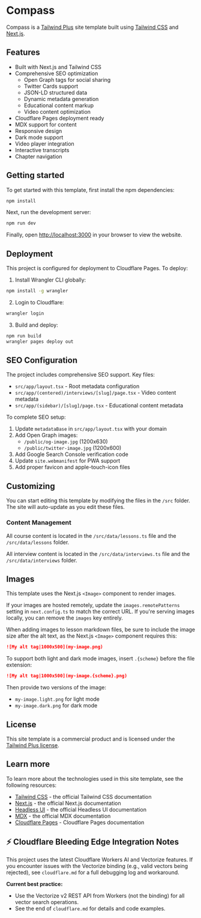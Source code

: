# Compass

Compass is a [Tailwind Plus](https://tailwindcss.com/plus) site template built using [Tailwind CSS](https://tailwindcss.com) and [Next.js](https://nextjs.org).

## Features

- Built with Next.js and Tailwind CSS
- Comprehensive SEO optimization
  - Open Graph tags for social sharing
  - Twitter Cards support
  - JSON-LD structured data
  - Dynamic metadata generation
  - Educational content markup
  - Video content optimization
- Cloudflare Pages deployment ready
- MDX support for content
- Responsive design
- Dark mode support
- Video player integration
- Interactive transcripts
- Chapter navigation

## Getting started

To get started with this template, first install the npm dependencies:

```bash
npm install
```

Next, run the development server:

```bash
npm run dev
```

Finally, open [http://localhost:3000](http://localhost:3000) in your browser to view the website.

## Deployment

This project is configured for deployment to Cloudflare Pages. To deploy:

1. Install Wrangler CLI globally:
```bash
npm install -g wrangler
```

2. Login to Cloudflare:
```bash
wrangler login
```

3. Build and deploy:
```bash
npm run build
wrangler pages deploy out
```

## SEO Configuration

The project includes comprehensive SEO support. Key files:

- `src/app/layout.tsx` - Root metadata configuration
- `src/app/(centered)/interviews/[slug]/page.tsx` - Video content metadata
- `src/app/(sidebar)/[slug]/page.tsx` - Educational content metadata

To complete SEO setup:

1. Update `metadataBase` in `src/app/layout.tsx` with your domain
2. Add Open Graph images:
   - `/public/og-image.jpg` (1200x630)
   - `/public/twitter-image.jpg` (1200x600)
3. Add Google Search Console verification code
4. Update `site.webmanifest` for PWA support
5. Add proper favicon and apple-touch-icon files

## Customizing

You can start editing this template by modifying the files in the `/src` folder. The site will auto-update as you edit these files.

### Content Management

All course content is located in the `/src/data/lessons.ts` file and the `/src/data/lessons` folder.

All interview content is located in the `/src/data/interviews.ts` file and the `/src/data/interviews` folder.

## Images

This template uses the Next.js `<Image>` component to render images.

If your images are hosted remotely, update the `images.remotePatterns` setting in `next.config.ts` to match the correct URL. If you're serving images locally, you can remove the `images` key entirely.

When adding images to lesson markdown files, be sure to include the image size after the alt text, as the Next.js `<Image>` component requires this:

```md
![My alt tag|1000x500](my-image.png)
```

To support both light and dark mode images, insert `.{scheme}` before the file extension:

```md
![My alt tag|1000x500](my-image.{scheme}.png)
```

Then provide two versions of the image:

- `my-image.light.png` for light mode
- `my-image.dark.png` for dark mode

## License

This site template is a commercial product and is licensed under the [Tailwind Plus license](https://tailwindcss.com/plus/license).

## Learn more

To learn more about the technologies used in this site template, see the following resources:

- [Tailwind CSS](https://tailwindcss.com/docs) - the official Tailwind CSS documentation
- [Next.js](https://nextjs.org/docs) - the official Next.js documentation
- [Headless UI](https://headlessui.dev) - the official Headless UI documentation
- [MDX](https://mdxjs.com/) - the official MDX documentation
- [Cloudflare Pages](https://developers.cloudflare.com/pages/) - Cloudflare Pages documentation

## ⚡️ Cloudflare Bleeding Edge Integration Notes

This project uses the latest Cloudflare Workers AI and Vectorize features. If you encounter issues with the Vectorize binding (e.g., valid vectors being rejected), see `cloudflare.md` for a full debugging log and workaround. 

**Current best practice:**
- Use the Vectorize v2 REST API from Workers (not the binding) for all vector search operations.
- See the end of `cloudflare.md` for details and code examples.
